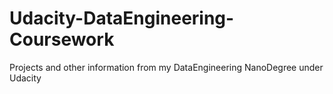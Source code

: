 # Udacity-DataEngineering-Coursework
Projects and other information from my DataEngineering NanoDegree under Udacity
